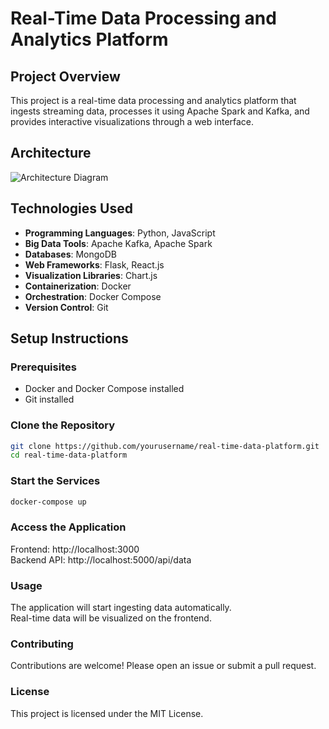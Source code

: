 # Real-Time Data Processing and Analytics Platform

## Project Overview

This project is a real-time data processing and analytics platform that ingests streaming data, processes it using Apache Spark and Kafka, and provides interactive visualizations through a web interface.

## Architecture

![Architecture Diagram](docs/architecture_diagram.png)

## Technologies Used

- **Programming Languages**: Python, JavaScript
- **Big Data Tools**: Apache Kafka, Apache Spark
- **Databases**: MongoDB
- **Web Frameworks**: Flask, React.js
- **Visualization Libraries**: Chart.js
- **Containerization**: Docker
- **Orchestration**: Docker Compose
- **Version Control**: Git

## Setup Instructions

### Prerequisites

- Docker and Docker Compose installed
- Git installed

### Clone the Repository

```bash
git clone https://github.com/yourusername/real-time-data-platform.git
cd real-time-data-platform
```


### Start the Services
```bash
docker-compose up
```
### Access the Application

Frontend: http://localhost:3000  
Backend API: http://localhost:5000/api/data  
### Usage
The application will start ingesting data automatically.  
Real-time data will be visualized on the frontend.  

### Contributing

Contributions are welcome! Please open an issue or submit a pull request.

### License

This project is licensed under the MIT License.